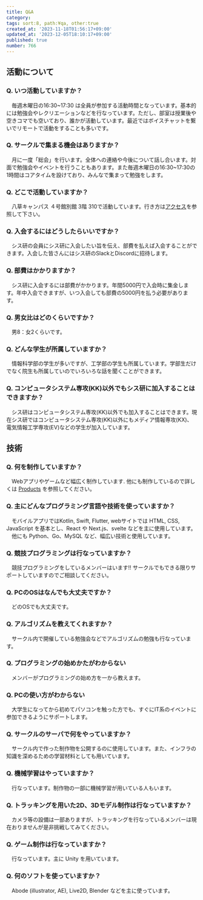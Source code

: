 ```yaml
---
title: Q&A
category:
tags: sort:8, path:¥qa, other:true
created_at: '2023-11-18T01:56:17+09:00'
updated_at: '2023-12-05T18:10:17+09:00'
published: true
number: 766
---
```


## 活動について
### Q. いつ活動していますか？
 　毎週木曜日の16:30~17:30 は全員が参加する活動時間となっています。基本的には勉強会やレクリエーションなどを行なっています。ただし、部室は授業後や空きコマでも空いており、誰かが活動しています。最近ではボイスチャットを繋いでリモートで活動をすることも多いです。

### Q. サークルで集まる機会はありますか？
　月に一度「総会」を行います。全体への連絡や今後について話し合います。対面で勉強会やイベントを行うこともあります。また毎週木曜日の16:30~17:30の1時間はコアタイムを設けており、みんなで集まって勉強をします。

### Q. どこで活動していますか？
　八草キャンパス ４号館別館 3階 310で活動しています。行き方は[アクセス](https://www.sysken.net/access)を参照して下さい。

### Q. 入会するにはどうしたらいいですか？
　シス研の会員にシス研に入会したい旨を伝え、部費を払えば入会することができます。入会した皆さんにはシス研のSlackとDiscordに招待します。

### Q. 部費はかかりますか？
　シス研に入会するには部費がかかります。年間5000円で入会時に集金します。年中入会できますが、いつ入会しても部費の5000円を払う必要があります。

### Q. 男女比はどのくらいですか？
　男8：女2くらいです。

### Q. どんな学生が所属していますか？
　情報科学部の学生が多いですが、工学部の学生も所属しています。学部生だけでなく院生も所属していのでいろいろな話を聞くことができます。

### Q. コンピュータシステム専攻(KK)以外でもシス研に加入することはできますか？
　シス研はコンピュータシステム専攻(KK)以外でも加入することはできます。現在シス研ではコンピュータシステム専攻(KK)以外にもメディア情報専攻(KX)、電気情報工学専攻(EV)などの学生が加入しています。

## 技術
### Q. 何を制作していますか？
　Webアプリやゲームなど幅広く制作しています. 他にも制作しているので詳しくは [Products](https://www.sysken.net/products) を参照してください。

### Q. 主にどんなプログラミング言語や技術を使っていますか？
　モバイルアプリではKotlin, Swift, Flutter, webサイトでは HTML, CSS, JavaScript を基本とし、React や Next.js、svelte などを主に使用しています。
　他にも Python、Go、MySQL など、幅広い技術と使用しています。

### Q. 競技プログラミングは行なっていますか？
　競技プログラミングをしているメンバーはいます!! サークルでもできる限りサポートしていますのでご相談してください。

### Q. PCのOSはなんでも大丈夫ですか？
　どのOSでも大丈夫です。

### Q. アルゴリズムを教えてくれますか？
　サークル内で開催している勉強会などでアルゴリズムの勉強も行なっています。

### Q. プログラミングの始めかたがわからない
　メンバーがプログラミングの始め方を一から教えます。

### Q. PCの使い方がわからない
　大学生になってから初めてパソコンを触った方でも、すぐにIT系のイベントに参加できるようにサポートします。

### Q. サークルのサーバで何をやっていますか？
　サークル内で作った制作物を公開するのに使用しています。また、インフラの知識を深めるための学習材料としても用いています。

### Q. 機械学習はやっていますか？
　行なっています。制作物の一部に機械学習が用いている人もいます。

### Q. トラッキングを用いた2D、3Dモデル制作は行なっていますか？
　カメラ等の設備は一部ありますが、トラッキングを行なっているメンバーは現在おりませんが是非挑戦してみてください。

  ### Q. ゲーム制作は行なっていますか？
　行なっています。主に Unity を用いています。

### Q. 何のソフトを使っていますか？
　Abode (illustrator, AE), Live2D, Blender などを主に使っています。


